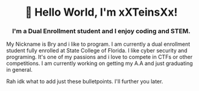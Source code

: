 <h1 align="center">👋 Hello World, I'm xXTeinsXx!</h1>
<h3 align="center">I'm a Dual Enrollment student and I enjoy coding and STEM.</h3>

My Nickname is Bry and i like to program.
I am currently a dual enrollment student fully enrolled at State College of Florida.
I like cyber security and programing. It's one of my passions and i love to compete in CTFs or other competitions.
I am currently working on getting my A.A and just graduating in general.


Rah idk what to add just these bulletpoints. I'll further you later.
<!--
**xXTeinsXx/xXTeinsXx** is a ✨ _special_ ✨ repository because its `README.md` (this file) appears on your GitHub profile.

Here are some ideas to get you started:

- 🔭 I’m currently working on ...
- 🌱 I’m currently learning ...
- 👯 I’m looking to collaborate on ...
- 🤔 I’m looking for help with ...
- 💬 Ask me about ...
- 📫 How to reach me: ...
- 😄 Pronouns: ...
- ⚡ Fun fact: ...
-->
